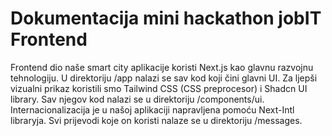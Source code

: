 # Dokumentacija mini hackathon jobIT Frontend

Frontend dio naše smart city aplikacije koristi Next.js kao glavnu razvojnu tehnologiju.
U direktoriju /app nalazi se sav kod koji čini glavni UI. Za ljepši vizualni prikaz koristili smo
Tailwind CSS (CSS preprocesor) i Shadcn UI library. Sav njegov kod nalazi se u direktoriju /components/ui. Internacionalizacija je u našoj aplikaciji
napravljena pomoću Next-Intl libraryja. Svi prijevodi koje on koristi nalaze se u direktoriju /messages.


